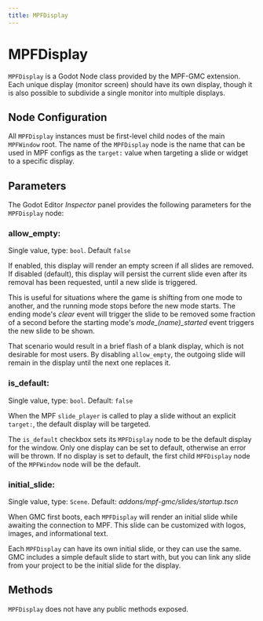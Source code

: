 ```yaml
---
title: MPFDisplay
---
```


# MPFDisplay

`MPFDisplay` is a Godot Node class provided by the MPF-GMC extension. Each unique display (monitor screen) should have its own display, though it is also possible to subdivide a single monitor into multiple displays.

## Node Configuration

All `MPFDisplay` instances must be first-level child nodes of the main `MPFWindow` root. The name of the `MPFDisplay` node is the name that can be used in MPF configs as the `target:` value when targeting a slide or widget to a specific display.

## Parameters

The Godot Editor *Inspector* panel provides the following parameters for the `MPFDisplay` node:

### allow_empty:

Single value, type: `bool`. Default `false`

If enabled, this display will render an empty screen if all slides are removed. If disabled (default), this display will persist the current slide even after its removal has been requested, until a new slide is triggered.

This is useful for situations where the game is shifting from one mode to another, and the running mode stops before the new mode starts. The ending mode's *clear* event will trigger the slide to be removed some fraction of a second before the starting mode's *mode_(name)_started* event triggers the new slide to be shown.

That scenario would result in a brief flash of a blank display, which is not desirable for most users. By disabling `allow_empty`, the outgoing slide will remain in the display until the next one replaces it.

### is_default:

Single value, type: `bool`. Default: `false`

When the MPF `slide_player` is called to play a slide without an explicit `target:`, the default display will be targeted.

The `is_default` checkbox sets its `MPFDisplay` node to be the default display for the window. Only one display can be set to default, otherwise an error will be thrown. If no display is set to default, the first child `MPFDisplay` node of the `MPFWindow` node will be the default.

### initial_slide:

Single value, type: `Scene`. Default: *addons/mpf-gmc/slides/startup.tscn*

When GMC first boots, each `MPFDisplay` will render an initial slide while awaiting the connection to MPF. This slide can be customized with logos, images, and informational text.

Each `MPFDisplay` can have its own initial slide, or they can use the same. GMC includes a simple default slide to start with, but you can link any slide from your project to be the initial slide for the display.

## Methods

`MPFDisplay` does not have any public methods exposed.
